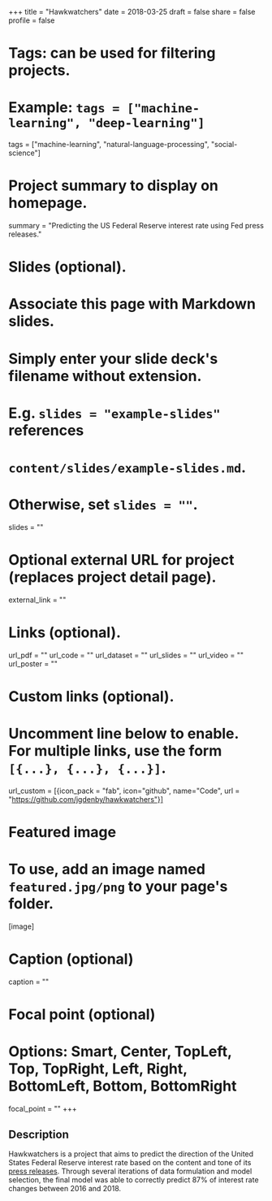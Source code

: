 +++
title = "Hawkwatchers"
date = 2018-03-25
draft = false
share = false
profile = false

# Tags: can be used for filtering projects.
# Example: `tags = ["machine-learning", "deep-learning"]`
tags = ["machine-learning", "natural-language-processing", "social-science"]

# Project summary to display on homepage.
summary = "Predicting the US Federal Reserve interest rate using Fed press releases."

# Slides (optional).
#   Associate this page with Markdown slides.
#   Simply enter your slide deck's filename without extension.
#   E.g. `slides = "example-slides"` references
#   `content/slides/example-slides.md`.
#   Otherwise, set `slides = ""`.
slides = ""

# Optional external URL for project (replaces project detail page).
external_link = ""

# Links (optional).
url_pdf = ""
url_code = ""
url_dataset = ""
url_slides = ""
url_video = ""
url_poster = ""

# Custom links (optional).
#   Uncomment line below to enable. For multiple links, use the form `[{...}, {...}, {...}]`.
 url_custom = [{icon_pack = "fab", icon="github", name="Code", url = "https://github.com/jgdenby/hawkwatchers"}]

# Featured image
# To use, add an image named `featured.jpg/png` to your page's folder.
[image]
  # Caption (optional)
  caption = ""

  # Focal point (optional)
  # Options: Smart, Center, TopLeft, Top, TopRight, Left, Right, BottomLeft, Bottom, BottomRight
  focal_point = ""
+++
## Description
Hawkwatchers is a project that aims to predict the direction of the United States Federal Reserve interest rate based on the content and tone of its [press releases](https://www.federalreserve.gov/monetarypolicy/fomccalendars.htm). Through several iterations of data formulation and model selection, the final model was able to correctly predict 87% of interest rate changes between 2016 and 2018.

